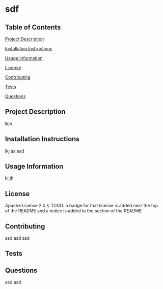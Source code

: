 
  
# sdf

## Table of Contents

[Project Description](https://github.com/mfrabott/README-generator-mjf#Project-Description)

[Installation Instructions](https://github.com/mfrabott/README-generator-mjf#Installation-Insturctions)

[Usage Information](https://github.com/mfrabott/README-generator-mjf#Usage-Information)

[License](https://github.com/mfrabott/README-generator-mjf#License)

[Contributing](https://github.com/mfrabott/README-generator/mjf#Contributing)

[Tests](https://github.com/mfrabott/README-generator-mjf#Tests)

[Questions](https://github.com/mfrabott/README-generator-mjf#Questions)

## Project Description
lkjh

## Installation Instructions
lkj as asd 

## Usage Information
kl;jh

## License
Apache License 2.0
// TODO: a badge for that license is added near the top of the README and a notice is added to the section of the README

## Contributing
 asd asd asd 

## Tests 

## Questions
asd
asd

